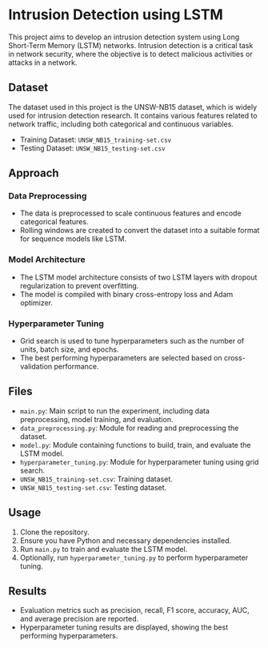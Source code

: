 # Intrusion Detection using LSTM

This project aims to develop an intrusion detection system using Long Short-Term Memory (LSTM) networks. Intrusion detection is a critical task in network security, where the objective is to detect malicious activities or attacks in a network.

## Dataset

The dataset used in this project is the UNSW-NB15 dataset, which is widely used for intrusion detection research. It contains various features related to network traffic, including both categorical and continuous variables.

- Training Dataset: `UNSW_NB15_training-set.csv`
- Testing Dataset: `UNSW_NB15_testing-set.csv`

## Approach

### Data Preprocessing

- The data is preprocessed to scale continuous features and encode categorical features.
- Rolling windows are created to convert the dataset into a suitable format for sequence models like LSTM.

### Model Architecture

- The LSTM model architecture consists of two LSTM layers with dropout regularization to prevent overfitting.
- The model is compiled with binary cross-entropy loss and Adam optimizer.

### Hyperparameter Tuning

- Grid search is used to tune hyperparameters such as the number of units, batch size, and epochs.
- The best performing hyperparameters are selected based on cross-validation performance.

## Files

- `main.py`: Main script to run the experiment, including data preprocessing, model training, and evaluation.
- `data_preprocessing.py`: Module for reading and preprocessing the dataset.
- `model.py`: Module containing functions to build, train, and evaluate the LSTM model.
- `hyperparameter_tuning.py`: Module for hyperparameter tuning using grid search.
- `UNSW_NB15_training-set.csv`: Training dataset.
- `UNSW_NB15_testing-set.csv`: Testing dataset.

## Usage

1. Clone the repository.
2. Ensure you have Python and necessary dependencies installed.
3. Run `main.py` to train and evaluate the LSTM model.
4. Optionally, run `hyperparameter_tuning.py` to perform hyperparameter tuning.

## Results

- Evaluation metrics such as precision, recall, F1 score, accuracy, AUC, and average precision are reported.
- Hyperparameter tuning results are displayed, showing the best performing hyperparameters.

